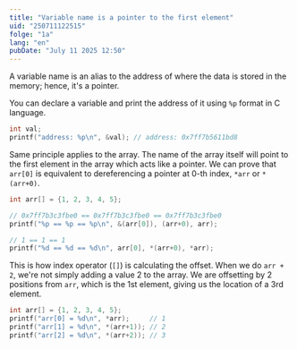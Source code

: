 ```yaml
---
title: "Variable name is a pointer to the first element"
uid: "250711122515"
folge: "1a"
lang: "en"
pubDate: "July 11 2025 12:50"
---
```


A variable name is an alias to the address of where the data is stored in the memory; hence, it's a pointer.

You can declare a variable and print the address of it using `%p` format in C language. 
```c
int val;
printf("address: %p\n", &val); // address: 0x7ff7b5611bd8
```

Same principle applies to the array. The name of the array itself will point to the first element in the array which acts like a pointer. We can prove that `arr[0]` is equivalent to dereferencing a pointer at 0-th index, `*arr` or `*(arr+0)`.
```c
int arr[] = {1, 2, 3, 4, 5};

// 0x7ff7b3c3fbe0 == 0x7ff7b3c3fbe0 == 0x7ff7b3c3fbe0
printf("%p == %p == %p\n", &(arr[0]), (arr+0), arr);

// 1 == 1 == 1
printf("%d == %d == %d\n", arr[0], *(arr+0), *arr);
```

This is how index operator (`[]`) is calculating the offset. When we do `arr + 2`, we're not simply adding a value 2 to the array. We are offsetting by 2 positions from `arr`, which is the 1st element, giving us the location of a 3rd element.
```c
int arr[] = {1, 2, 3, 4, 5};
printf("arr[0] = %d\n", *arr);     // 1
printf("arr[1] = %d\n", *(arr+1)); // 2
printf("arr[2] = %d\n", *(arr+2)); // 3
```